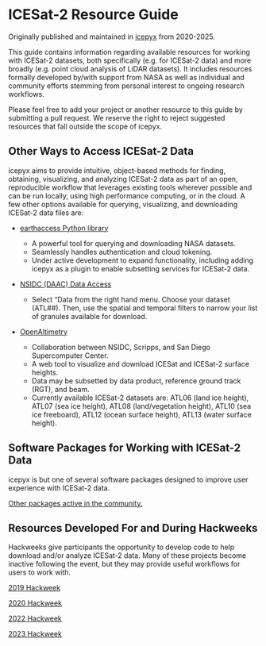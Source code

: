ICESat-2 Resource Guide
=======================

Originally published and maintained in [icepyx](https://icepyx.readthedocs.io/en/latest/index.html) from 2020-2025.

This guide contains information regarding available resources for working with ICESat-2 datasets,
both specifically (e.g. for ICESat-2 data) and more broadly (e.g. point cloud analysis of LiDAR datasets).
It includes resources formally developed by/with support from NASA as well as individual and
community efforts stemming from personal interest to ongoing research workflows.

Please feel free to add your project or another resource to this guide by submitting a pull request.
We reserve the right to reject suggested resources that fall outside the scope of icepyx.

Other Ways to Access ICESat-2 Data
----------------------------------
icepyx aims to provide intuitive, object-based methods for finding, obtaining, visualizing, and analyzing ICESat-2 data as part of an open,
reproducible workflow that leverages existing tools wherever possible
and can be run locally, using high performance computing, or in the cloud.
A few other options available for querying, visualizing, and downloading ICESat-2 data files are:

- [earthaccess Python library](https://earthaccess.readthedocs.io)

  - A powerful tool for querying and downloading NASA datasets.
  - Seamlessly handles authentication and cloud tokening.
  - Under active development to expand functionality,
    including adding icepyx as a plugin to enable subsetting services for ICESat-2 data.

- [NSIDC (DAAC) Data Access](https://nsidc.org/data/icesat-2)

  - Select “Data from the right hand menu.
    Choose your dataset (ATL##).
    Then, use the spatial and temporal filters to narrow your list of granules available for download.

- [OpenAltimetry](https://openaltimetry.earthdatacloud.nasa.gov)

  - Collaboration between NSIDC, Scripps, and San Diego Supercomputer Center.
  - A web tool to visualize and download ICESat and ICESat-2 surface heights.
  - Data may be subsetted by data product, reference ground track (RGT), and beam.
  - Currently available ICESat-2 datasets are: ATL06 (land ice height), ATL07 (sea ice height),
    ATL08 (land/vegetation height), ATL10 (sea ice freeboard), ATL12 (ocean surface height), ATL13 (water surface height).

Software Packages for Working with ICESat-2 Data
------------------------------------------------
icepyx is but one of several software packages designed to improve user experience with ICESat-2 data.

[Other packages active in the community.](./resources/IS2_software.rst)


Resources Developed For and During Hackweeks
--------------------------------------------
Hackweeks give participants the opportunity to develop code to help download and/or analyze ICESat-2 data.
Many of these projects become inactive following the event, but they may provide useful workflows for users to work with.

[2019 Hackweek](./resources/2019_IS2_HW.rst)

[2020 Hackweek](./resources/2020_IS2_HW.rst)

[2022 Hackweek](./resources/2022_IS2_HW.rst)

[2023 Hackweek](./resources/2023_IS2_HW.rst)
